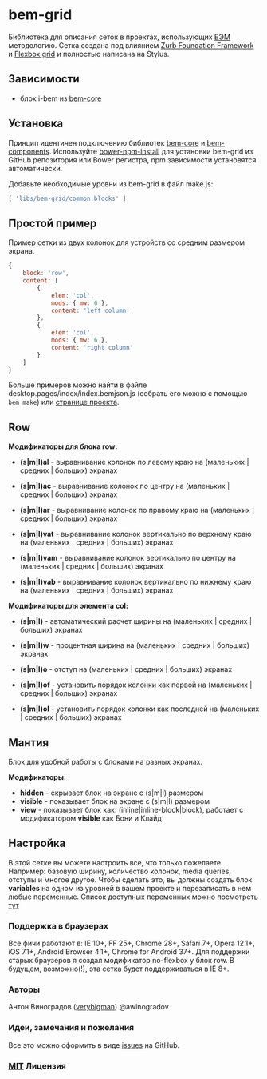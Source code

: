 # bem-grid

Библиотека для описания сеток в проектах, использующих [БЭМ](http://ru.bem.info/) методологию. Cетка создана под влиянием [Zurb Foundation Framework](http://foundation.zurb.com/docs/components/grid.html) и [Flexbox grid](http://flexboxgrid.com/) и полностью написана на Stylus.

## Зависимости

- блок i-bem из [bem-core](https//github.com/bem/bem-core)

## Установка

Принцип идентичен подключению библиотек [bem-core](https//github.com/bem/bem-core) и [bem-components](https//github.com/bem/bem-components).
Используйте [bower-npm-install](https://github.com/arikon/bower-npm-install) для установки bem-grid из GitHub репозитория или Bower регистра, npm зависимости установятся автоматически.

Добавьте необходимые уровни из bem-grid в файл make.js:

``` javascript
[ 'libs/bem-grid/common.blocks' ]
```

## Простой пример

Пример сетки из двух колонок для устройств со средним размером экрана.

``` javascript
{
    block: 'row',
    content: [
        {
            elem: 'col',
            mods: { mw: 6 },
            content: 'left column'
        },
        {
            elem: 'col',
            mods: { mw: 6 },
            content: 'right column'
        }
    ]
}
```

Больше примеров можно найти в файле desktop.pages/index/index.bemjson.js (собрать его можно с помощью `bem make`) или [странице проекта](http://verybigman.github.io/bem-grid).

## Row

__Модификаторы для блока row:__

- __(s|m|l)al__ - выравнивание колонок по левому краю на (маленьких | средних | больших) экранах
- __(s|m|l)ac__ - выравнивание колонок по центру на (маленьких | средних | больших) экранах
- __(s|m|l)ar__ - выравнивание колонок по правому краю на (маленьких | средних | больших) экранах

- __(s|m|l)vat__ - выравнивание колонок вертикально по верхнему краю на (маленьких | средних | больших) экранах
- __(s|m|l)vam__ - выравнивание колонок вертикально по центру на (маленьких | средних | больших) экранах
- __(s|m|l)vab__ - выравнивание колонок вертикально по нижнему краю на (маленьких | средних | больших) экранах

__Модификаторы для элемента col:__

- __(s|m|l)__ - автоматический расчет ширины на (маленьких | средних | больших) экранах
- __(s|m|l)w__ - процентная ширина на (маленьких | средних | больших) экранах
- __(s|m|l)o__ - отступ на (маленьких | средних | больших) экранах

- __(s|m|l)of__ - установить порядок колонки как первой на (маленьких | средних | больших) экранах
- __(s|m|l)ol__ - установить порядок колонки как последней на (маленьких | средних | больших) экранах

## Мантия
Блок для удобной работы с блоками на разных экранах.

__Модификаторы:__

- __hidden__ - скрывает блок на экране с (s|m|l) размером
- __visible__ - показывает блок на экране с (s|m|l) размером
- __view__ - показывает блок как: (inline|inline-block|block), работает с модификатором __visible__ как Бони и Клайд

## Настройка
В этой сетке вы можете настроить все, что только пожелаете. Например: базовую ширину, количество колонок, media queries, отступы и многое другое.
Чтобы сделать это, вы должны создать блок __variables__ на одном из уровней в вашем проекте и перезаписать в нем любые переменные.
Список доступных переменных можно посмотреть [тут](https://github.com/verybigman/bem-grid/blob/master/common.blocks/variables/variables.styl)

### Поддержка в браузерах
Все фичи работают в: IE 10+, FF 25+, Chrome 28+, Safari 7+, Opera 12.1+, iOS 7.1+, Android Browser 4.1+, Chrome for Android 37+. Для поддержки старых браузеров я создал модификатор no-flexbox у блок row. В будущем, возможно(!), эта сетка будет поддерживаться в IE 8+.

### Авторы

Антон Виноградов ([verybigman](https://github.com/verybigman)) @awinogradov

### Идеи, замечания и пожелания

Все это можно оформить в виде [issues](https://github.com/verybigman/bem-grid/issues) на GitHub.

### [MIT](http://en.wikipedia.org/wiki/MIT_License) Лицензия
